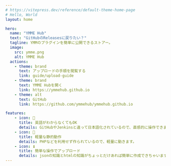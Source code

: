 ```yaml
---
# https://vitepress.dev/reference/default-theme-home-page
# Hello, World
layout: home

hero:
  name: "YMME Hub"
  text: "GitHubのReleasesに戻りたい？"
  tagline: YMMのプラグインを簡単に公開できるストアー。
  image:
    src: ymme.png
    alt: YMME Hub
  actions:
    - theme: brand
      text: アップロードの手順を閲覧する
      link: guide/upload-guide
    - theme: brand
      text: YMME Hubを開く
      link: https://ymmehub.github.io
    - theme: alt
      text: GitHub
      link: https://github.com/ymmehub/ymmehub.github.io

features:
    - icon: 🔽
      title: 英語がわからなくてもOK
      details: GitHubやJenkinsと違って日本語化されているので、直感的に操作できます。
    - icon: 🏃
      title: 軽量な静的動作
      details: PHPなどを利用せず作られているので、軽量に動きます。
    - icon: ⏫️
      title: 簡単な操作でアップロード
      details: jsonの知識とhtmlの知識がちょっとだけあれば簡単に作成できちゃいます(設定用jsonジェネレータも作成中)
---
```


